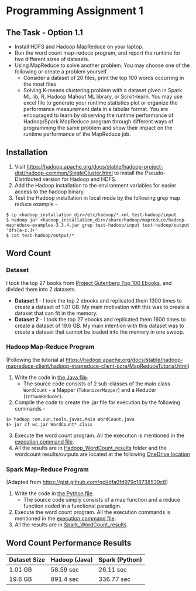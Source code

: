 # Programming Assignment 1
## The Task - Option 1.1
- Install HDFS and Hadoop MapReduce on your laptop. 
- Run the word count map-reduce program, and report the runtime for two different sizes of datasets. 
- Using MapReduce to solve another problem. You may choose one of the following or create a problem yourself. 
  - Consider a dataset of 20 files, print the top 100 words occurring in the most files
  - Solving K-means clustering problem with a dataset given in Spark ML lib, R, Hadoop Mahout ML library, or Scikit-learn. 
You may use excel file to generate your runtime statistics plot or organize the performance measurement data in a tabular format. You are encouraged to learn by observing the runtime performance of Hadoop/Spark MapReduce program through different ways of programming the same problem and show their impact on the runtime performance of the MapReduce job.

## Installation
1. Visit https://hadoop.apache.org/docs/stable/hadoop-project-dist/hadoop-common/SingleCluster.html to install the Pseudo-Distributed version for Hadoop and HDFS.
2. Add the Hadoop installation to the environment variables for easier access to the hadoop binary.
3. Test the Hadoop installation in local mode by the following grep map reduce example -
```
$ cp <hadoop_installation_dir>/etc/hadoop/*.xml test-hadoop/input
$ hadoop jar <hadoop_installation_dir>/share/hadoop/mapreduce/hadoop-mapreduce-examples-3.3.4.jar grep test-hadoop/input test-hadoop/output 'dfs[a-z.]+'
$ cat test-hadoop/output/*
```

## Word Count 

### Dataset
I took the top 27 books from [Project Gutenberg Top 100 Ebooks](https://www.gutenberg.org/browse/scores/top), and divided them into 2 datasets.
- **Dataset 1** - I took the top 2 ebooks and replicated them 1300 times to create a dataset of 1.01 GB. My main motivation with this was to create a dataset that can fit in the memory.
- **Dataset 2** - I took the top 27 ebooks and replicated them 1600 times to create a dataset of 19.6 GB. My main intention with this dataset was to create a dataset that cannot be loaded into the memory in one swoop.

### Hadoop Map-Reduce Program
(Following the tutorial at https://hadoop.apache.org/docs/stable/hadoop-mapreduce-client/hadoop-mapreduce-client-core/MapReduceTutorial.html)

1. Write the code in [the Java file](WordCount_Hadoop/WordCount.java).
   - The source code consists of 2 sub-classes of the main class `WordCount` - a Mapper (`TokenizerMapper`) and a Reducer (`IntSumReducer`).
2. Compile the code to create the .jar file for execution by the following commands -
```
$> hadoop com.sun.tools.javac.Main WordCount.java
$> jar cf wc.jar WordCount*.class
```
3. Execute the word count program. All the execution is mentioned in the [execution command file](Hadoop_WordCount_results/Hadoop_WC_execution_commands.md).
4. All the results are in [Hadoop_WordCount_results](Hadoop_WordCount_results) folder and the wordcount results/outputs are located at the following [OneDrive location]()

### Spark Map-Reduce Program
(Adapted from https://gist.github.com/qcl/dfa0fd979c18738539c8)

1. Write the code in [the Python file](WordCount_Spark/wordCount.py).
   - The source code simply consists of a map function and a reduce function coded in a functional paradigm.
2. Execute the word count program. All the execution commands is mentioned in the [execution command file](Spark_WordCount_results/Spark_WC_execution_commands.md).
3. All the results are in [Spark_WordCount_results](Spark_WordCount_results).

## Word Count Performance Results
| Dataset Size | Hadoop (Java) | Spark (Python) |
| --- | --- | --- |
| 1.01 GB | 58.59 sec | 26.11 sec |
| 19.6 GB | 891.4 sec | 336.77 sec |

